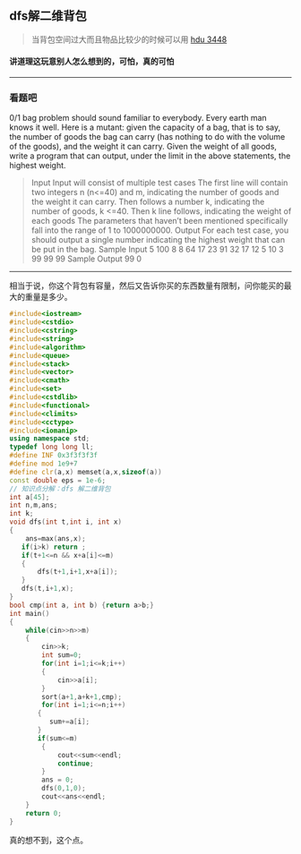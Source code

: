## dfs解二维背包
>当背包空间过大而且物品比较少的时候可以用
[hdu 3448](https://vjudge.net/problem/HDU-3448)

#### 讲道理这玩意别人怎么想到的，可怕，真的可怕
***
### 看题吧
0/1 bag problem should sound familiar to everybody. Every earth man knows it well. Here is a mutant: given the capacity of a bag, that is to say, the number of goods the bag can carry (has nothing to do with the volume of the goods), and the weight it can carry. Given the weight of all goods, write a program that can output, under the limit in the above statements, the highest weight. 
>Input
Input will consist of multiple test cases The first line will contain two integers n (n<=40) and m, indicating the number of goods and the weight it can carry. Then follows a number k, indicating the number of goods, k <=40. Then k line follows, indicating the weight of each goods The parameters that haven’t been mentioned specifically fall into the range of 1 to 1000000000. 
>Output
For each test case, you should output a single number indicating the highest weight that can be put in the bag. 
>Sample Input
5 100
8
8 64 17 23 91 32 17 12
5 10
3
99 99 99
>Sample Output
99
0
***
相当于说，你这个背包有容量，然后又告诉你买的东西数量有限制，问你能买的最大的重量是多少。
```cpp
#include<iostream>
#include<cstdio>
#include<cstring>
#include<string>
#include<algorithm>
#include<queue>
#include<stack>
#include<vector>
#include<cmath>
#include<set>
#include<cstdlib>
#include<functional>
#include<climits>
#include<cctype>
#include<iomanip>
using namespace std;
typedef long long ll;
#define INF 0x3f3f3f3f
#define mod 1e9+7
#define clr(a,x) memset(a,x,sizeof(a))
const double eps = 1e-6;
// 知识点分解：dfs 解二维背包
int a[45];
int n,m,ans;
int k;
void dfs(int t,int i, int x)
{
    ans=max(ans,x);
   if(i>k) return ;
   if(t+1<=n && x+a[i]<=m)
   {
       dfs(t+1,i+1,x+a[i]);
   }
   dfs(t,i+1,x);
}
bool cmp(int a, int b) {return a>b;}
int main()
{
    while(cin>>n>>m)
    {
        cin>>k;
        int sum=0;
        for(int i=1;i<=k;i++)
        {
            cin>>a[i];
        }
        sort(a+1,a+k+1,cmp);
        for(int i=1;i<=n;i++)
       {
          sum+=a[i];
       }
       if(sum<=m)
        {
            cout<<sum<<endl;
            continue;
        }
        ans = 0;
        dfs(0,1,0);
        cout<<ans<<endl;
    }
    return 0;
}

```
真的想不到，这个点。
